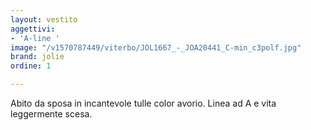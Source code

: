 ```yaml
---
layout: vestito
aggettivi:
- 'A-line '
image: "/v1570787449/viterbo/JOL1667_-_JOA20441_C-min_c3polf.jpg"
brand: jolie
ordine: 1

---
```

Abito da sposa in incantevole tulle color avorio. Linea ad A e vita leggermente scesa.